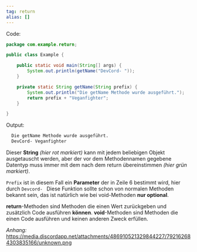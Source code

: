 ```yaml
---
tag: return
alias: []
---
```


Code:

```java
package com.example.return;

public class Example {

    public static void main(String[] args) {
        System.out.println(getName("DevCord- "));
    }

    private static String getName(String prefix) {
        System.out.println("Die getName Methode wurde ausgeführt.");
        return prefix + "Veganfighter";
    }

}

```

Output:
```css
  Die getName Methode wurde ausgeführt.
  DevCord- Veganfighter
```
Dieser **String** *(hier rot markiert)* kann mit jedem beliebigen Objekt ausgetauscht werden, aber der vor dem Methodennamen gegebene Datentyp muss immer mit dem nach dem return übereinstimmen *(hier grün markiert)*.

`Prefix` ist in diesem Fall ein **Parameter** der in Zeile 6 bestimmt wird, hier durch `Devcord- `
Diese Funktion sollte schon von normalen Methoden bekannt sein, das ist natürlich wie bei void-Methoden **nur optional**.

**return**-Methoden sind Methoden die einen Wert zurückgeben und zusätzlich Code ausführen **können**.
**void**-Methoden sind Methoden die einen Code ausführen und keinen anderen Zweck erfüllen.

*Anhang:* https://media.discordapp.net/attachments/486910521329844227/792162684303835166/unknown.png
